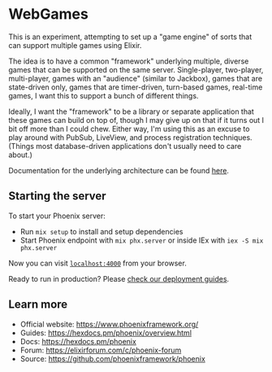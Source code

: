 # WebGames

This is an experiment, attempting to set up a "game engine" of sorts that can
support multiple games using Elixir.

The idea is to have a common "framework" underlying multiple, diverse
games that can be supported on the same server. Single-player, two-player,
multi-player, games with an "audience" (similar to Jackbox), games that are
state-driven only, games that are timer-driven, turn-based games, real-time
games, I want this to support a bunch of different things.

Ideally, I want the "framework" to be a library or separate application that
these games can build on top of, though I may give up on that if it turns out
I bit off more than I could chew. Either way, I'm using this as an excuse to
play around with PubSub, LiveView, and process registration techniques. (Things
most database-driven applications don't usually need to care about.)

Documentation for the underlying architecture can be found [here](./guides/Architecture.md).

## Starting the server

To start your Phoenix server:

  * Run `mix setup` to install and setup dependencies
  * Start Phoenix endpoint with `mix phx.server` or inside IEx with `iex -S mix phx.server`

Now you can visit [`localhost:4000`](http://localhost:4000) from your browser.

Ready to run in production? Please [check our deployment guides](https://hexdocs.pm/phoenix/deployment.html).

## Learn more

  * Official website: https://www.phoenixframework.org/
  * Guides: https://hexdocs.pm/phoenix/overview.html
  * Docs: https://hexdocs.pm/phoenix
  * Forum: https://elixirforum.com/c/phoenix-forum
  * Source: https://github.com/phoenixframework/phoenix
